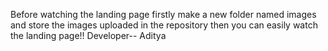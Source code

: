 Before watching the landing page
firstly make a new folder named images and store the images uploaded in the repository 
then you can easily watch the landing page!!
Developer-- Aditya
